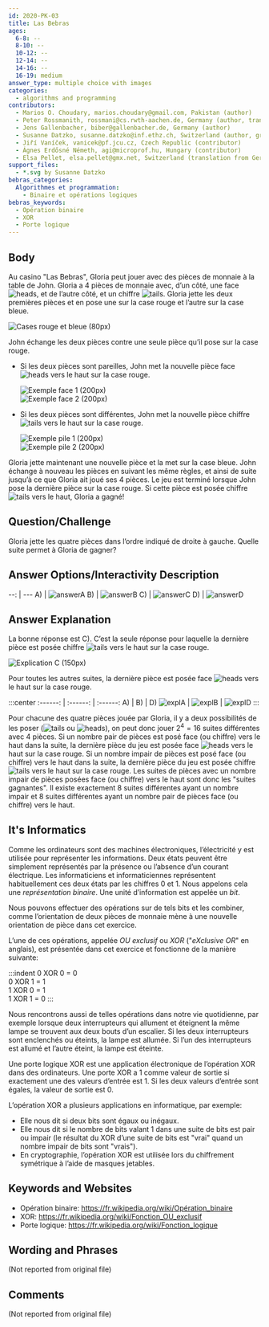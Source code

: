 ```yaml
---
id: 2020-PK-03
title: Las Bebras
ages:
  6-8: --
  8-10: --
  10-12: --
  12-14: --
  14-16: --
  16-19: medium
answer_type: multiple choice with images
categories:
  - algorithms and programming
contributors:
  - Marios O. Choudary, marios.choudary@gmail.com, Pakistan (author)
  - Peter Rossmanith, rossmani@cs.rwth-aachen.de, Germany (author, translation from English into German)
  - Jens Gallenbacher, biber@gallenbacher.de, Germany (author)
  - Susanne Datzko, susanne.datzko@inf.ethz.ch, Switzerland (author, graphics)
  - Jiří Vaníček, vanicek@pf.jcu.cz, Czech Republic (contributor)
  - Ágnes Erdősné Németh, agi@microprof.hu, Hungary (contributor)
  - Elsa Pellet, elsa.pellet@gmx.net, Switzerland (translation from German into French)
support_files:
  - *.svg by Susanne Datzko
bebras_categories:
  Algorithmes et programmation:
    - Binaire et opérations logiques
bebras_keywords:
  - Opération binaire
  - XOR
  - Porte logique
---
```



## Body

Au casino "Las Bebras", Gloria peut jouer avec des pièces de monnaie à la table de John. Gloria a 4 pièces de monnaie avec, d’un côté, une face ![heads], et de l’autre côté, et un chiffre ![tails]. Gloria jette les deux premières pièces et en pose une sur la case rouge et l’autre sur la case bleue.

[heads]: graphics/2020-PK-03_coin_heads-compatible.svg "Côté face (20px)"
[tails]: graphics/2020-PK-03_coin_tails-compatible.svg "Côté pile (20px)"

![](graphics/2020-PK-03_taskbody1.svg "Cases rouge et bleue (80px)")

John échange les deux pièces contre une seule pièce qu’il pose sur la case rouge.
 - Si les deux pièces sont pareilles, John met la nouvelle pièce face ![heads] vers le haut sur la case rouge.

   ![](graphics/2020-PK-03_taskbody2.svg "Exemple face 1 (200px)")  
   ![](graphics/2020-PK-03_taskbody3.svg "Exemple face 2 (200px)")

 - Si les deux pièces sont différentes, John met la nouvelle pièce chiffre ![tails] vers le haut sur la case rouge.

   ![](graphics/2020-PK-03_taskbody4.svg "Exemple pile 1 (200px)")  
   ![](graphics/2020-PK-03_taskbody5.svg "Exemple pile 2 (200px)")

Gloria jette maintenant une nouvelle pièce et la met sur la case bleue. John échange à nouveau les pièces en suivant les même règles, et ainsi de suite jusqu’à ce que Gloria ait joué ses 4 pièces. Le jeu est terminé lorsque John pose la dernière pièce sur la case rouge. Si cette pièce est posée chiffre ![tails] vers le haut, Gloria a gagné!


## Question/Challenge

Gloria jette les quatre pièces dans l’ordre indiqué de droite à gauche. Quelle suite permet à Gloria de gagner?


## Answer Options/Interactivity Description

--: | ---
 A) | ![answerA]
 B) | ![answerB]
 C) | ![answerC]
 D) | ![answerD]

[answerA]: graphics/2020-PK-03_answerA.svg "Réponse A (120px)"
[answerB]: graphics/2020-PK-03_answerB.svg "Réponse B (120px)"
[answerC]: graphics/2020-PK-03_answerC.svg "Réponse C (120px)"
[answerD]: graphics/2020-PK-03_answerD.svg "Réponse D (120px)"


## Answer Explanation

La bonne réponse est C). C’est la seule réponse pour laquelle la dernière pièce est posée chiffre ![tails] vers le haut sur la case rouge.

![](graphics/2020-PK-03_explanationC.svg "Explication C (150px)")

Pour toutes les autres suites, la dernière pièce est posée face ![heads] vers le haut sur la case rouge.

:::center
:------: | :------: |  :------:
   A)    |    B)    |    D)
![explA] | ![explB] | ![explD]
:::

[explA]: graphics/2020-PK-03_explanationA.svg "Explication A (150px)"
[explB]: graphics/2020-PK-03_explanationB.svg "Explication B (150px)"
[explD]: graphics/2020-PK-03_explanationD.svg "Explication D (150px)"

Pour chacune des quatre pièces jouée par Gloria, il y a deux possibilités de les poser (![tails] ou ![heads]), on peut donc jouer $2^4 = 16$ suites différentes avec 4 pièces. Si un nombre pair de pièces est posé face (ou chiffre) vers le haut dans la suite, la dernière pièce du jeu est posée face ![heads] vers le haut sur la case rouge. Si un nombre impair de pièces est posé face (ou chiffre) vers le haut dans la suite, la dernière pièce du jeu est posée chiffre ![tails] vers le haut sur la case rouge. Les suites de pièces avec un nombre impair de pièces posées face (ou chiffre) vers le haut sont donc les "suites gagnantes". Il existe exactement 8 suites différentes ayant un nombre impair et 8 suites différentes ayant un nombre pair de pièces face (ou chiffre) vers le haut.


## It's Informatics

Comme les ordinateurs sont des machines électroniques, l’électricité y est utilisée pour représenter les informations. Deux états peuvent être simplement représentés par la présence ou l’absence d’un courant électrique. Les informaticiens et informaticiennes représentent habituellement ces deux états par les chiffres 0 et 1. Nous appelons cela une _représentation binaire_. Une unité d’information est appelée un _bit_.

Nous pouvons effectuer des opérations sur de tels bits et les combiner, comme l’orientation de deux pièces de monnaie mène à une nouvelle orientation de pièce dans cet exercice.

L’une de ces opérations, appelée _OU exclusif_ ou _XOR_ ("_eXclusive OR_" en anglais), est présentée dans cet exercice et fonctionne de la manière suivante:

:::indent
0 XOR 0 = 0  
0 XOR 1 = 1  
1 XOR 0 = 1  
1 XOR 1 = 0
:::

Nous rencontrons aussi de telles opérations dans notre vie quotidienne, par exemple lorsque deux interrupteurs qui allument et éteignent la même lampe se trouvent aux deux bouts d’un escalier. Si les deux interrupteurs sont enclenchés ou éteints, la lampe est allumée. Si l’un des interrupteurs est allumé et l’autre éteint, la lampe est éteinte.

Une porte logique XOR est une application électronique de l’opération XOR dans des ordinateurs. Une porte XOR a 1 comme valeur de sortie si exactement une des valeurs d’entrée est 1. Si les deux valeurs d’entrée sont égales, la valeur de sortie est 0.

L’opération XOR a plusieurs applications en informatique, par exemple:
 - Elle nous dit si deux bits sont égaux ou inégaux.
 - Elle nous dit si le nombre de bits valant 1 dans une suite de bits est pair ou impair (le résultat du XOR d’une suite de bits est "vrai" quand un nombre impair de bits sont "vrais").
 - En cryptographie, l’opération XOR est utilisée lors du chiffrement symétrique à l’aide de masques jetables.


## Keywords and Websites

 - Opération binaire: https://fr.wikipedia.org/wiki/Opération_binaire
 - XOR: https://fr.wikipedia.org/wiki/Fonction_OU_exclusif
 - Porte logique: https://fr.wikipedia.org/wiki/Fonction_logique


## Wording and Phrases

(Not reported from original file)


## Comments

(Not reported from original file)
